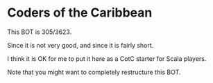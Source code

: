 # Coders of the Caribbean

This BOT is 305/3623.

Since it is not very good, and since it is fairly short.

I think it is OK for me to put it here as a CotC starter for Scala players.


Note that you might want to completely restructure this BOT.
